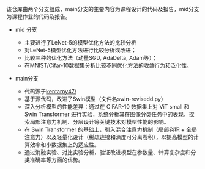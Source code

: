 该仓库由两个分支组成，main分支的主要内容为课程设计的代码及报告，mid分支为课程作业的代码及报告。

- mid 分支
  - 主要进行了LeNet-5的模型优化方法的比较分析
  - 对LeNet-5模型优化方法进行比较分析或改进；
  - 比较三种的优化方法（动量SGD, AdaDelta, Adam等）；
  - 在MNIST/Cifar-10数据集分析比较不同优化方法的收敛行为和泛化性。

- main分支
  - 代码源于[kentaroy47/](https://github.com/kentaroy47/vision-transformers-cifar10)
  - 基于源代码，改进了Swin模型（文件名swin-revisedd.py）
  - 深入分析模型的性能差异：通过在 CIFAR-10 数据集上对 ViT small 和 Swin Transformer 进行实验，系统分析其在图像分类任务中的表现，探索局部注意力机制、分层设计等关键技术对模型性能的影响。 
  - 在 Swin Transformer 的基础上，引入混合注意力机制（局部卷积 + 全局注意力）以及轻量化设计（稀疏连接和深度可分离卷积），以提高模型的计算效率和小数据集上的适应性。 
  - 通过消融实验、对比实验分析，验证改进模型在参数量、计算复杂度和分类准确率等方面的优势。 


